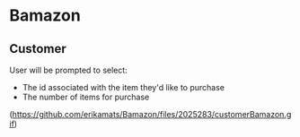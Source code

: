 # Bamazon

<h2> Customer </h2>
<p> User will be prompted to select:  </p>
<ul>
<li>The id associated with the item they'd like to purchase</li>
<li>The number of items for purchase</li>
</ul>

(https://github.com/erikamats/Bamazon/files/2025283/customerBamazon.gif)

